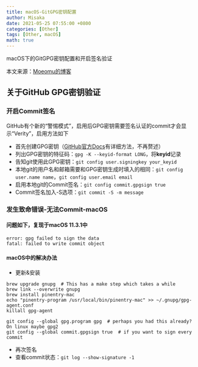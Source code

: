 ```yaml
---
title: macOS-GitGPG密钥配置
author: Misaka
date: 2021-05-25 07:55:00 +0800
categories: [Other]
tags: [Other, macOS]
math: true
---
```


macOS下的GitGPG密钥配置和开启签名验证

本文来源：[Moeomu的博客](/posts/macOS-GitGPG密钥配置/)

## 关于GitHub GPG密钥验证

### 开启Commit签名

GitHub有个新的“警惕模式”，启用后GPG密钥需要签名认证的commit才会显示“Verity”，启用方法如下

- 首先创建GPG密钥（[GitHub官方Docs](https://docs.github.com/en/github/authenticating-to-github/managing-commit-signature-verification/generating-a-new-gpg-key)有详细方法，不再赘述）
- 列出GPG密钥的特征码：`gpg -K --keyid-format LONG`，将**keyid**记录
- 告知git使用此GPG密钥：`git config user.signingkey your_keyid`
- 本地git的用户名和邮箱需要和GPG密钥生成时填入的相同：`git config user.name name`，`git config user.email email`
- 启用本地git的Commit签名：`git config commit.gpgsign true`
- Commit签名加入-S选项：`git commit -S -m message`

### 发生致命错误-无法Commit-macOS

#### 问题如下，复现于macOS 11.3.1中

```text
error: gpg failed to sign the data
fatal: failed to write commit object
```

#### macOS中的解决办法

- 更新&安装

```shell
brew upgrade gnupg  # This has a make step which takes a while
brew link --overwrite gnupg
brew install pinentry-mac
echo "pinentry-program /usr/local/bin/pinentry-mac" >> ~/.gnupg/gpg-agent.conf
killall gpg-agent

git config --global gpg.program gpg  # perhaps you had this already? On linux maybe gpg2
git config --global commit.gpgsign true  # if you want to sign every commit
```

- 再次签名
- 查看commit状态：`git log --show-signature -1`